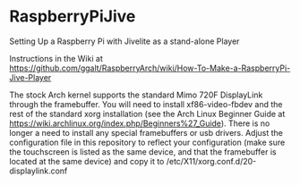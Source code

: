 RaspberryPiJive
=============

Setting Up a Raspberry Pi with Jivelite as a stand-alone Player

Instructions in the Wiki at https://github.com/ggalt/RaspberryArch/wiki/How-To-Make-a-RaspberryPi-Jive-Player

The stock Arch kernel supports the standard Mimo 720F DisplayLink through the framebuffer.
You will need to install xf86-video-fbdev and the rest of the standard xorg installation
(see the Arch Linux Beginner Guide at https://wiki.archlinux.org/index.php/Beginners%27_Guide).
There is no longer a need to install any special framebuffers or usb drivers.
Adjust the configuration file in this repository to reflect your configuration (make sure the
touchscreen is listed as the same device, and that the framebuffer is located at the same device)
and copy it to /etc/X11/xorg.conf.d/20-displaylink.conf

